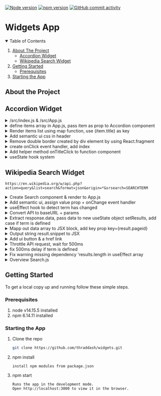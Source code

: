 [![Node version][node-shield]][node-url]
[![npm version][npm-shield]][npm-url]
[![GitHub commit activity][commits-shield]][commits-url]

# Widgets App

<!-- TABLE OF CONTENTS -->
<details open="open">
  <summary>Table of Contents</summary>
  <ol>
    <li>
      <a href="#about-the-project">About The Project</a>
      <ul>
        <li><a href="#accordion-widget">Accordion Widget</a></li>
        <li><a href="#wikipedia-search-widget">Wikipedia Search Widget</a></li>
      </ul>
    </li>
    <li>
      <a href="#getting-started">Getting Started</a>
      <ul>
        <li><a href="#prerequisites">Prerequisites</a></li>
      </ul>
    </li>
    <li><a href="#starting-the-app">Starting the App</a></li>

  </ol>
</details>

## About the Project

## Accordion Widget
<details>
  <summary>/src/index.js & /src/App.js</summary>
 
### /src/App.js
 ```node
 import React from 'react';

export default () => {
    return <h1>Widgets App</h1>;
}
```
### /src/index.js
```node
import React from 'react';
import ReactDOM from 'react-dom';
import App from './App';

ReactDOM.render(<App />, document.querySelector('#root'));
```
</details>

<details>
  <summary>define items array in App.js, pass item as prop to Accordion component </summary>
 
### /src/App.js
 ```node
 import React from 'react';
import Accordion from './components/Accordion';

const items = [
    {
      title: "What is React?",
      content: "React is a front end javascript framework",
    },
    {
      title: "Why use React?",
      content: "React is a favorite JS library among engineers",
    },
    {
      title: "How do you use React?",
      content: "You use React by creating components",
    },
  ];

const App = () => {
    return ( 
        <div>
            <Accordion items={items} />
        </div>
    );
};
export default App;
```
### /src/components/Accordion.js    
### OUTPUT: 3  
```node
import React from 'react';

const Accordion = ({ items }) => {
    return <h1>{items.length}</h1>;
};

export default Accordion;
```
</details>

<details>
  <summary>Render items list using map function, use {item.title} as key</summary>
 
### /src/components/Accordion.js 
```node
import React from 'react';

const Accordion = ({ items }) => {
    const renderedItems = items.map(item => {
        return <div key={item.title}>
            <div className="title active">
                <i className="dropdown icon"></i>
                {item.title}
            </div>
            <div className="content active">
                <p>{item.content}</p>
            </div>
        </div>
    });

    return <div className="ui styled accordion">{renderedItems}</div>
};

export default Accordion;
```
</details>

<details>
  <summary>Add semantic ui css in header</summary>
  
 ### public/index.html 
 ```node
 <link rel="stylesheet" href="https://cdnjs.cloudflare.com/ajax/libs/semantic-ui/2.4.1/semantic.min.css" />
 ```
</details>

<details>
  <summary>Remove double border created by div element by using React.fragment</summary>
 
### /src/components/Accordion.js 
```node
import React from 'react';

const Accordion = ({ items }) => {
    const renderedItems = items.map((item) => {
        return (
          <React.fragment key={item.title}>
            <div className="title active">
              <i className="dropdown icon"></i>
              {item.title}
            </div>
            <div className="content active">
              <p>{item.content}</p>
            </div>
          </React.fragment>
        );
    });
    return <div className="ui styled accordion">{renderedItems}</div>
};

export default Accordion;
```
</details>

<details>
  <summary>create onClick event handler, add index</summary>
  
 ### /src/components/Accordion.js
 ```node
 import React from 'react';

const Accordion = ({ items }) => {
    const renderedItems = items.map((item, index) => {
        return (
            <React.Fragment key={item.title}>
                <div 
                    className="title active"
                    onClick={() => console.log('Title Clicked', index)}
                >
                    <i className="dropdown icon"></i>
                    {item.title}
                </div>
                <div className="content active">
                    <p>{item.content}</p>
                </div>
            </React.Fragment>
        );
    });
    return <div className="ui styled accordion">{renderedItems}</div>
};

export default Accordion;
 ```
</details>

<details>
  <summary>Add helper method onTitleClick to function component</summary>
  
 ### /src/components/Accordion.js
 ```node
 import React from 'react';

const Accordion = ({ items }) => {
    const onTitleClick = (index) => {
        console.log('Title clicked', index);
    };

    const renderedItems = items.map((item, index) => {
        return (
            <React.Fragment key={item.title}>
                <div 
                    className="title active"
                    onClick={() => onTitleClick(index)}
                >
                    <i className="dropdown icon"></i>
                    {item.title}
                </div>
                <div className="content active">
                    <p>{item.content}</p>
                </div>
            </React.Fragment>
        );
    });
    return <div className="ui styled accordion">{renderedItems}</div>
};

export default Accordion;
 ```
</details>

<details>
  <summary>useState hook system</summary>

|                | Class Components                      |   | Function Components  |
|:---------------|:--------------------------------------|:--|:---------------------|
| Initialization | state = { activeIndex:0 }             |-> | useState(0);         |
| Reference      | this.state.activeIndex                |-> | activeIndex;         |
| Updates        | this.setState({ activeIndex: 10 })    |-> | setActiveIndex(10);  |

### Multiple states components
|                | Class Components                              |   | Function Components                                |
|:---------------|:----------------------------------------------|:--|:---------------------------------------------------|
| Initialization | state = { activeIndex:0, term: '' }           |-> | const [activeindex, setActiveIndex] = useState(0); |
|                |                                               |   | const [term, setTerm] = useState('');              |
| Reference      | this.state.activeIndex;                       |-> | activeIndex;                                       |
|                | this.state.term;                              |   | term;                                              |
| Updates        | this.setState({ activeIndex: 10, term: 'hi' })|-> | setActiveIndex(10);                                |
|                |                                               |   | setTerm('hi');                                     |

### Excercise: useState click counter
```node
import React from 'react';
// Don't modify this line. It is here to make React
// work correctly in this exercise environment.
const useState = React.useState;

// don't change the Component name "App"
export default function App() {
    const onButtonClick = () => {
        
    };
    
    return (
        <div>
            <button onClick={onButtonClick}>Click Me!</button>
            
            <h1>Current Count:</h1>
        </div>
    );
}
```

```node
 import React from 'react';
// Don't modify this line. It is here to make React
// work correctly in this exercise environment.
const useState = React.useState;

// don't change the Component name "App"
export default function App() {

// 1.) whenever you call useState, get back two element inside of an array destructuring     
    const [count, setCount] = useState(0);
    
    const onButtonClick = () => {
        setCount(count + 1);
    };
   
// 2.) update JSX block <h1>Current Count: {count}, referencing count from the useState,
// 3.) onClick event, update setCount(count + 1);, once called, entire component re-render

    return (
        <div>
            <button onClick={onButtonClick}>Click Me!</button>
            
            <h1>Current Count: {count}</h1>
        </div>
    );
}
```
</details>

## Wikipedia Search Widget
```
https://en.wikipedia.org/w/api.php?action=query&list=search&format=json&origin=*&srsearch=SEARCHTERM
```

<details>
  <summary>Create Search component & render to App.js</summary>

### /components/Search.js
```node
import React from 'react';

const Search = () => {
    return <h1>Search</h1>;
}

export default Search; 
```

### App.js
```node
import React from 'react';
import Search from './components/Search';

const App = () => {
    return ( 
        <div>
            <Search/>
        </div>
    );
};
export default App;
```
</details>
<details>
  <summary>Add semantic ui, assign value prop + onChange event handler </summary>

### Search.js
```node
import React, { useState } from 'react';

const Search = () => {
    const [term, setTerm] = useState('');

    return (
        <div>
            <div className="ui form">
                <div className="field">
                    <label>Enter Search Term</label>
                    <input className="input" />
                </div>
            </div>
        </div>
    );
}

export default Search; 
```
### assign value prop to Input form, assign onChange event handler to setter func setTerm of useState
```node
import React, { useState } from 'react';

const Search = () => {
    const [term, setTerm] = useState('');

    return (
        <div>
            <div className="ui form">
                <div className="field">
                    <label>Enter Search Term</label>
                    <input 
                        value={term}
                        onChange={e => setTerm(e.target.value)}
                        className="input" 
                    />
                </div>
            </div>
        </div>
    );
}

export default Search;
```
</details>

<details>
  <summary> useEffect hook to detect term has changed </summary>
  
```
component rendered 1st time only, 2nd argv empty array []
component rendered 1st time, whenever it re-renders + initial render, no 2nd argv
component rendered 1st time & whenever it re-render + some data have changed, 2nd argv [data] array
```
### 3 Options async await for useEffect
#### Option 1 (helper function)
```node
// declare temporary helper function const search, evoke function search()  
    useEffect(() => {
        const search = async () => {
            await axios.get('https://en.wikipedia.org/w/api.php');
        }
        search();
    }, [term]);
```
#### Option 2 (function wrapped with parenthesis, follow by () to evoke function
```node
// declare a function, wrap async with parenthesis, follow by () to immediately evoke the function 
    useEffect(() => {
        (async () => {
            await axios.get('https://en.wikipedia.org/w/api.php');
        })();

    }, [term]);
```
#### Option 3 (axios promises)
```node
// use axios promises 
// making a request with axios, returns a promise
// chain on with .then stmt, arrow function will be envoked with the response from the api
    useEffect(() => {
        axios.get('https://en.wikipedia.org/w/api.php')
            .then((response) => {
                console.log(response.data);
            });

    }, [term]);
```    

</details>

<details>
  <summary> Convert API to baseURL + params </summary>
 
```node
useEffect(() => {
        const search = async () => {
            await axios.get('https://en.wikipedia.org/w/api.php', {
                params: {
                    action: 'query',
                    list: 'search',
                    origin: '*',
                    format: 'json',
                    srsearch: term
                }
            });
        }
        
        search();
    }, [term]);
```
</details>

<details>
  <summary> Extract response.data, pass data to new useState object setResults, add case if term is defined </summary>
 
```node
const Search = () => {
    const [term, setTerm] = useState('');
    const [results, setResults] = useState([]);

    console.log(results);

    useEffect(() => {
        const search = async () => {
            const { data } = await axios.get('https://en.wikipedia.org/w/api.php', {
                params: {
                    action: 'query',
                    list: 'search',
                    origin: '*',
                    format: 'json',
                    srsearch: term
                }
            });

            setResults(data.query.search);
        };
 
        if (term) {
            search();
        }
    }, [term]);
```
</details>

<details>
  <summary> Mapp out data array to JSX block, add key prop key={result.pageid}  </summary>
 
```node
import React, { useEffect, useState } from 'react';
import axios from 'axios';

const Search = () => {
    const [term, setTerm] = useState('');
    const [results, setResults] = useState([]);

    useEffect(() => {
        const search = async () => {
            const { data } = await axios.get('https://en.wikipedia.org/w/api.php', {
                params: {
                    action: 'query',
                    list: 'search',
                    origin: '*',
                    format: 'json',
                    srsearch: term
                }
            });

            setResults(data.query.search);
        };
        
        if (term) {
            search();
        }
    }, [term]);

    const renderedResults = results.map((result) => {
        return (
            <div key={result.pageid} className="item">
                <div className="content">
                    <div className="header">
                        {result.title}    
                    </div>
                    {result.snippet}
                </div>
            </div>
        )

    });

    return (
        <div>
            <div className="ui form">
                <div className="field">
                    <label>Enter Search Term</label>
                    <input 
                        value={term}
                        onChange={e => setTerm(e.target.value)}
                        className="input" 
                    />
                </div>
            </div>
            <div className="ui celled list">
                {renderedResults}
            </div>
        </div>
    );
}

export default Search;
```
</details>

<details>
  <summary> Output string result.snippet to JSX </summary>
 
### Option 1: Note - Vulnerable to XSS Attack 
```node
 const renderedResults = results.map((result) => {
        return (
            <div key={result.pageid} className="item">
                <div className="content">
                    <div className="header">
                        {result.title}    
                    </div>
                    <span dangerouslySetInnerHTML={{ __html: result.snippet}}></span>
                </div>
            </div>
        )
    });
```

### Option 2: Replace html sytax with empty string
```
 const renderedResults = results.map((result) => {
        const stripedHtml = result.snippet.replace(/<[span class="searchmatch">*</span]+>/g, '');
        return (
            <div key={result.pageid} className="item">
                <div className="content">
                    <div className="header">
                        {result.title}    
                    </div>
                    {stripedHtml}
                </div>
            </div>
        )
    });
```
</details>

<details>
  <summary> Add ui button & a href link  </summary>
 
```node
const renderedResults = results.map((result) => {
        return (
            <div key={result.pageid} className="item">
                <div className="right floated content">
                    <a 
                        className="ui button"
                        href={`https://en.wikipedia.org?curid=${result.pageid}`}
                    >
                        Go
                    </a>
                </div>
                <div className="content">
                    <div className="header">
                        {result.title}    
                    </div>
                    <span dangerouslySetInnerHTML={{ __html: result.snippet}}></span>
                </div>
            </div>
        )
    });
```
</details>

<details>
  <summary> Throttle API request, wait for 500ms </summary>
 
### ToDo: 
```
- set a timer to search in 500ms
- cancel previous timer
- set a timer to search in 500ms
- last timer created and executes

setTimeout(() => console.log('hi there'), 10000)
OUTPUT: 117 identifier

clearTimeout(117)
```

```node
useEffect(() => {
        const search = async () => {
            const { data } = await axios.get('https://en.wikipedia.org/w/api.php', {
                params: {
                    action: 'query',
                    list: 'search',
                    origin: '*',
                    format: 'json',
                    srsearch: term
                }
            });

            setResults(data.query.search);
        };
        
        const timeoutId = setTimeout(() => {
            if (term) {
                search();
            }
        }, 1000);

        return () => {
            clearTimeout(timeoutId);
        };
    }, [term]);
```
</details>

<details>
  <summary> fix 500ms delay if term is defined </summary>
 
### if (term && !results.length) 
```node
import React, { useEffect, useState } from 'react';
import axios from 'axios';

const Search = () => {
    const [term, setTerm] = useState('');
    const [results, setResults] = useState([]);

    useEffect(() => {
        const search = async () => {
            const { data } = await axios.get('https://en.wikipedia.org/w/api.php', {
                params: {
                    action: 'query',
                    list: 'search',
                    origin: '*',
                    format: 'json',
                    srsearch: term
                }
            });

            setResults(data.query.search);
        };
        
        if (term && !results.length) {
            search();
        } else {
            const timeoutId = setTimeout(() => {
                if (term) {
                    search();
                }
            }, 1000);
    
            return () => {
                clearTimeout(timeoutId);
            };
        }
    }, [term]);

    const renderedResults = results.map((result) => {
        return (
            <div key={result.pageid} className="item">
                <div className="right floated content">
                    <a 
                        className="ui button"
                        href={`https://en.wikipedia.org?curid=${result.pageid}`}
                    >
                        Go
                    </a>
                </div>
                <div className="content">
                    <div className="header">
                        {result.title}    
                    </div>
                    <span dangerouslySetInnerHTML={{ __html: result.snippet}}></span>
                </div>
            </div>
        )
    });

    return (
        <div>
            <div className="ui form">
                <div className="field">
                    <label>Enter Search Term</label>
                    <input 
                        value={term}
                        onChange={e => setTerm(e.target.value)}
                        className="input" 
                    />
                </div>
            </div>
            <div className="ui celled list">
                {renderedResults}
            </div>
        </div>
    );
}

export default Search;
```
</details>

<details>
  <summary> Fix warning missing dependency 'results.length in useEffect array </summary>

### Add results.length to dependency array  
```
Anytime you make a reference to a state or props in useEffect, Eslint wants you to add a reference in useEffect dependecy array  
useEffect dependency array controls when useEffect gets run.
Adding results.length will trigger useEffect to re-run, since the initial value of results.length started with 0 and later changed to another valueh
```

### Solution: use debouncedTerm - setup a timer, cancel timer
- create new state debouncedTerm 
- create 2 seperate useEffect functions     
-   
- useEffect 1: for term  
- user start typing: immediately update term , 
  - set timer to update debouncedTerm
- user start typing: cancel previous timer
  - immediately update term
  - set a timer to update debouchedTerm
```node
const Search = () => {
    const [term, setTerm] = useState('');
    // create state debouncedTerm
    const [debouncedTerm, setDebouncedTerm] = useState(term);
    const [results, setResults] = useState([]);
    
    useEffect(() => {
        const timerId = setTimeout(() => {
            setDebouncedTerm(term);
        }, 1000);

        // return cleanup function to reset timerId
        return () => {
            clearTimeout(timerId);
        };
    }, [term]);
```
#### Summary:  
```
1st useEffect will run everytime term changes, a change will be queued up to debouncedTerm and executes in 1 second
if user enter input too quickly in term, timer is clear and setup a new timer
if debounchedTerm went through, it will run the 2nd useEffect, if search term is not empty, it will make a call search
to wikipedia and updates the results piece of state.
```

- useEffect 2: for debouncedTerm
-
- user stop typing for 500ms: debounchedTerm updated
- state update causes re-render: useEffect watching debouncedTerm runs, data fetched 
```node
useEffect(() => {
        const search = async () => {
            const { data } = await axios.get('https://en.wikipedia.org/w/api.php', {
                params: {
                    action: 'query',
                    list: 'search',
                    origin: '*',
                    format: 'json',
                    srsearch: debouncedTerm,
                }
            });

            setResults(data.query.search);
        };
        if (term){
            search();
        }
    }, [debouncedTerm]);
```
</details>

<details>
  <summary> Overview Search.js </summary>
 
```node
import React, { useEffect, useState } from 'react';
import axios from 'axios';

const Search = () => {
    const [term, setTerm] = useState('');
    const [debouncedTerm, setDebouncedTerm] = useState(term);
    const [results, setResults] = useState([]);

    useEffect(() => {
        const timerId = setTimeout(() => {
            setDebouncedTerm(term);
        }, 1000);

        return () => {
            clearTimeout(timerId);
        };
    }, [term]);

    useEffect(() => {
        const search = async () => {
            const { data } = await axios.get('https://en.wikipedia.org/w/api.php', {
                params: {
                    action: 'query',
                    list: 'search',
                    origin: '*',
                    format: 'json',
                    srsearch: debouncedTerm,
                }
            });

            setResults(data.query.search);
        };
        if (term){
            search();
        }
    }, [debouncedTerm]);

    const renderedResults = results.map((result) => {
        return (
            <div key={result.pageid} className="item">
                <div className="right floated content">
                    <a 
                        className="ui button"
                        href={`https://en.wikipedia.org?curid=${result.pageid}`}
                    >
                        Go
                    </a>
                </div>
                <div className="content">
                    <div className="header">
                        {result.title}    
                    </div>
                    <span dangerouslySetInnerHTML={{ __html: result.snippet}}></span>
                </div>
            </div>
        )
    });

    return (
        <div>
            <div className="ui form">
                <div className="field">
                    <label>Enter Search Term</label>
                    <input 
                        value={term}
                        onChange={e => setTerm(e.target.value)}
                        className="input" 
                    />
                </div>
            </div>
            <div className="ui celled list">
                {renderedResults}
            </div>
        </div>
    );
}

export default Search;
```
</details>

<!-- GETTING STARTED -->
## Getting Started
To get a local copy up and running follow these simple steps.

### Prerequisites
1. node v14.15.5 installed
2. npm 6.14.11 installed


  
### Starting the App

1. Clone the repo
   ```sh
   git clone https://github.com/thraddash/widgets.git
   ```
2. npm install
   ```
   install npm modules from package.json
   ```
3. npm start
   ```
   Runs the app in the development mode.
   Open http://localhost:3000 to view it in the browser.
   ``` 
   
<!-- MARKDOWN LINKS & IMAGES -->
[node-shield]: https://img.shields.io/badge/node-v14.15.5-blue
[node-url]: https://nodejs.org/
[npm-shield]: https://img.shields.io/badge/npm-v6.14.11-orange
[npm-url]: https://www.npmjs.com/package/npm-install
[commits-shield]: https://img.shields.io/badge/commits-38-green.svg
[commits-url]: https://img.shields.io/github/commit-activity/y/thraddash/widgets
[product-screenshot]: /src/images/mockup.png
